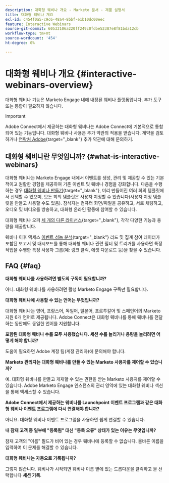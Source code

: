 ```yaml
---
description: 대화형 웨비나 개요 - Marketo 문서 - 제품 설명서
title: 대화형 웨비나 개요
exl-id: c454f0a5-c9c6-48a4-8bbf-e1b10dc00eec
feature: Interactive Webinars
source-git-commit: 60532106a220ff249c0fdbe52387e8f81bda12cb
workflow-type: tm+mt
source-wordcount: '454'
ht-degree: 0%

---
```


# 대화형 웨비나 개요 {#interactive-webinars-overview}

대화형 웨비나 기능은 Marketo Engage 내에 내장된 웨비나 플랫폼입니다. 추가 도구 또는 통합이 필요하지 않습니다.

>[!IMPORTANT]
>
>Adobe Connect에서 제공하는 대화형 웨비나는 Adobe Connect에 기본적으로 통합되어 있는 기능입니다. 대화형 웨비나 사용은 추가 약관의 적용을 받습니다. 계약을 검토하거나 [연락처 Adobe](https://nation.marketo.com/t5/support/ct-p/Support){target="_blank"} 추가 약관에 대해 문의하기.

## 대화형 웨비나란 무엇입니까? {#what-is-interactive-webinars}

대화형 웨비나는 Marketo Engage 내에서 이벤트를 생성, 관리 및 제공할 수 있는 기본적이고 원활한 경험을 제공하여 기존 이벤트 및 웨비나 경험을 강화합니다. 다음을 수행하는 경우 [대화형 웨비나 만들기](/help/marketo/product-docs/demand-generation/events/interactive-webinars/create-an-interactive-webinar.md){target="_blank"}, 미리 만들어진 여러 회의 템플릿에서 선택할 수 있으며, 모든 회의 템플릿은 사용자 지정할 수 있습니다(사용자 지정 템플릿을 만들고 사용할 수도 있음). 참석자는 컴퓨터 화면/파일을 공유하고, 서로 채팅하고, 오디오 및 비디오를 방송하고, 대화형 온라인 활동에 참여할 수 있습니다.

대화형 웨비나 오퍼 [세 개의 다른 라이선스](/help/marketo/product-docs/demand-generation/events/interactive-webinars/user-and-license-management.md){target="_blank"}, 각각 다양한 기능과 용량을 제공합니다.

웨비나 이후 액세스 [이벤트 성능 분석](/help/marketo/product-docs/demand-generation/events/interactive-webinars/event-workflows.md){target="_blank"} 리드 및 집계 참여 데이터가 포함된 보고서 및 대시보드를 통해 대화형 웨비나 관련 필터 및 트리거를 사용하면 특정 작업을 수행한 특정 사용자 그룹(예: 링크 클릭, 에셋 다운로드 등)을 찾을 수 있습니다.

## FAQ {#faq}

**대화형 웨비나를 사용하려면 별도의 구독이 필요합니까?**

아니. 대화형 웨비나를 사용하려면 활성 Marketo Engage 구독만 필요합니다.

**대화형 웨비나에 사용할 수 있는 언어는 무엇입니까?**

대화형 웨비나는 영어, 프랑스어, 독일어, 일본어, 포르투갈어 및 스페인어의 Marketo 지원 6개 언어로 제공됩니다. Adobe Connect은 대화형 웨비나를 통해 웨비나를 전달하는 동안에도 동일한 언어를 지원합니다.

**포함된 대화형 웨비나 수를 모두 사용했습니다. 세션 수를 늘리거나 용량을 늘리려면 어떻게 해야 합니까?**

도움이 필요하면 Adobe 계정 팀(계정 관리자)에 문의해야 합니다.

**Marketo 관리자는 대화형 웨비나를 만들 수 있는 Marketo 사용자를 제어할 수 있습니까?**

예. 대화형 웨비나를 만들고 게재할 수 있는 권한을 받는 Marketo 사용자를 제어할 수 있습니다. Adobe Marketo Engage 인스턴스의 관리 영역에 있는 대화형 웨비나 섹션을 통해 액세스할 수 있습니다.

**Adobe Connect에서 제공하는 웨비나를 Launchpoint 이벤트 프로그램과 같은 대화형 웨비나 이벤트 프로그램에 다시 연결해야 합니까?**

아니요. 대화형 웨비나 이벤트 프로그램을 사용하면 쉽게 연결할 수 있습니다.

**내 잠재 고객 중 일부에 &quot;등록됨&quot; 대신 &quot;등록 오류&quot; 상태가 있는 이유는 무엇입니까?**

잠재 고객의 &quot;이름&quot; 필드가 비어 있는 경우 웨비나에 등록할 수 없습니다. 올바른 이름을 입력하여 이 문제를 해결할 수 있습니다.

**대화형 웨비나는 자동으로 기록됩니까?**

그렇지 않습니다. 웨비나가 시작되면 웨비나 이름 옆에 있는 드롭다운을 클릭하고 을 선택합니다 **세션 기록**.
